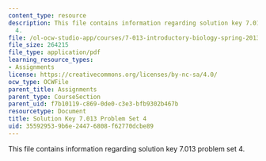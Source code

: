```yaml
---
content_type: resource
description: This file contains information regarding solution key 7.013 problem set
  4.
file: /ol-ocw-studio-app/courses/7-013-introductory-biology-spring-2013/355929539b6e24476808f62770dcbe89_MIT7_013S13_Pset_4Sol.pdf
file_size: 264215
file_type: application/pdf
learning_resource_types:
- Assignments
license: https://creativecommons.org/licenses/by-nc-sa/4.0/
ocw_type: OCWFile
parent_title: Assignments
parent_type: CourseSection
parent_uid: f7b10119-c869-0de0-c3e3-bfb9302b467b
resourcetype: Document
title: Solution Key 7.013 Problem Set 4
uid: 35592953-9b6e-2447-6808-f62770dcbe89
---
```

This file contains information regarding solution key 7.013 problem set 4.